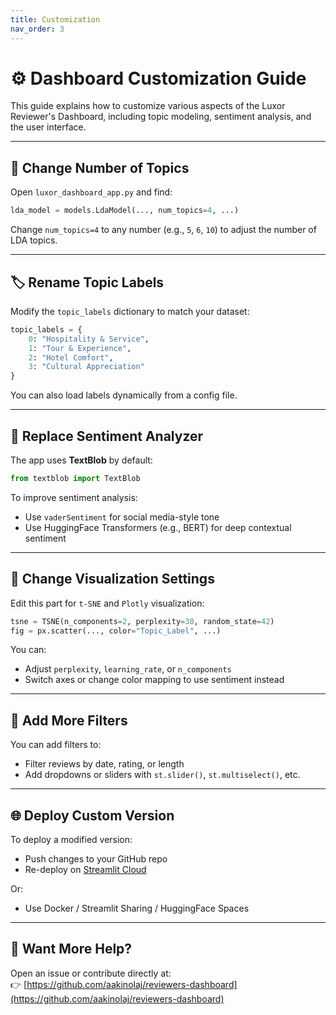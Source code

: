 ```yaml
---
title: Customization
nav_order: 3
---
```


# ⚙️ Dashboard Customization Guide

This guide explains how to customize various aspects of the Luxor Reviewer's Dashboard, including topic modeling, sentiment analysis, and the user interface.

---

## 🔢 Change Number of Topics

Open `luxor_dashboard_app.py` and find:

```python
lda_model = models.LdaModel(..., num_topics=4, ...)
```

Change `num_topics=4` to any number (e.g., `5`, `6`, `10`) to adjust the number of LDA topics.

---

## 🏷️ Rename Topic Labels

Modify the `topic_labels` dictionary to match your dataset:

```python
topic_labels = {
    0: "Hospitality & Service",
    1: "Tour & Experience",
    2: "Hotel Comfort",
    3: "Cultural Appreciation"
}
```

You can also load labels dynamically from a config file.

---

## 💬 Replace Sentiment Analyzer

The app uses **TextBlob** by default:

```python
from textblob import TextBlob
```

To improve sentiment analysis:
- Use `vaderSentiment` for social media-style tone
- Use HuggingFace Transformers (e.g., BERT) for deep contextual sentiment

---

## 🎨 Change Visualization Settings

Edit this part for `t-SNE` and `Plotly` visualization:

```python
tsne = TSNE(n_components=2, perplexity=30, random_state=42)
fig = px.scatter(..., color="Topic_Label", ...)
```

You can:
- Adjust `perplexity`, `learning_rate`, or `n_components`
- Switch axes or change color mapping to use sentiment instead

---

## 🧪 Add More Filters

You can add filters to:
- Filter reviews by date, rating, or length
- Add dropdowns or sliders with `st.slider()`, `st.multiselect()`, etc.

---

## 🌐 Deploy Custom Version

To deploy a modified version:
- Push changes to your GitHub repo
- Re-deploy on [Streamlit Cloud](https://streamlit.io/cloud)

Or:
- Use Docker / Streamlit Sharing / HuggingFace Spaces

---

## 📘 Want More Help?

Open an issue or contribute directly at:  
👉 [https://github.com/aakinolaj/reviewers-dashboard](https://github.com/aakinolaj/reviewers-dashboard)
